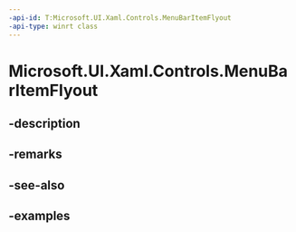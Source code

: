 ```yaml
---
-api-id: T:Microsoft.UI.Xaml.Controls.MenuBarItemFlyout
-api-type: winrt class
---
```


<!-- Class syntax.
public class MenuBarItemFlyout : MenuFlyout, MenuFlyout
-->

# Microsoft.UI.Xaml.Controls.MenuBarItemFlyout

## -description

## -remarks

## -see-also

## -examples

